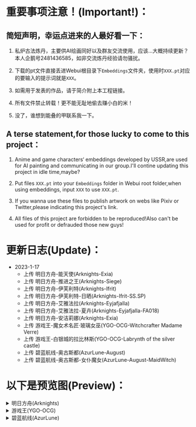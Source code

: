   # 重要事项注意！(Important!)：
 ## 简短声明，幸运点进来的人最好看一下：
  
 1. 私炉古法炼丹，主要供AI绘画同好以及群友交流使用，应该...大概持续更新？
    本人企鹅号2481436585，如非交流炼丹经验请勿骚扰。
    
 2. 下载的pt文件直接丢进Webui根目录下`Embeddings`文件夹，使用时`XXX.pt`对应的要输入的提示词就是`XXX`。
   
 3. 如需用于发表的作品，请于简介附上本工程链接。
   
 4. 所有文件禁止转载！更不能无耻地偷去赚小白的米！
 
 5. 没了，谁想到能叠的甲联系我一下。
   
 ## A terse statement,for those lucky to come to this project：
   
 1. Anime and game characters‘ embeddings developed by USSR,are used for AI painting and communicating in our group.I'll contine updating this project in idle         time,maybe?
 
 2. Put files `XXX.pt` into your `Embeddings` folder in Webui root folder,when using embeddings, input `XXX` to use `XXX.pt`.
   
 3. If you wanna use these files to publish artwork on webs like Pixiv or Twitter,please indicating this project's link.
   
 4. All files of this project are forbidden to be reproduced!Also can't be used for profit or defrauded those new guys!

  # 更新日志(Update)：
 - 2023-1-17
   + 上传 明日方舟-能天使(Arknights-Exia)
   + 上传 明日方舟-推进之王(Arknights-Siege)
   + 上传 明日方舟-伊芙利特(Arknights-Ifrit)
   + 上传 明日方舟-伊芙利特-日晒(Arknights-Ifrit-SS.SP)
   + 上传 明日方舟-艾雅法拉(Arknights-Eyjafjalla)
   + 上传 明日方舟-艾雅法拉-夏卉(Arknights-Eyjafjalla-FA018)
   + 上传 明日方舟-安洁莉娜(Arknights-Exia)
   + 上传 游戏王-魔女术名匠·玻璃女巫(YGO-OCG-Witchcrafter Madame Verre)
   + 上传 游戏王-白银城的拉比林斯(YGO-OCG-Labrynth of the silver castle)
   + 上传 碧蓝航线-奥古斯都(AzurLune-August)
   + 上传 碧蓝航线-奥古斯都-女仆魔女(AzurLune-August-MaidWitch)
 
  # 以下是预览图(Preview)：
 
 <details>
 
 <summary>明日方舟(Arknights)</summary>
 
 <details>
 <summary>能天使(Exia)</summary>
    
 ![](https://github.com/USSR-Alt3/Embeddings/blob/63e989d04be7c2cc2d39106a28699dc89fc74e2b/%E9%A2%84%E8%A7%88%E5%9B%BE/%E8%83%BD%E5%A4%A9%E4%BD%BF(Exia).png)
 </details>
 
 <details>
 <summary>推进之王(Siege)</summary>
    
 ![](https://github.com/USSR-Alt3/Embeddings/blob/0d842f2f6290f5c16a18a15dbc899acd9b2cb360/%E9%A2%84%E8%A7%88%E5%9B%BE/%E6%8E%A8%E8%BF%9B%E4%B9%8B%E7%8E%8B(Siege).png)
 </details>
 
 <details>
 <summary>伊芙利特+伊芙利特-日晒(Ifrit)</summary>
    
 
 ![](https://github.com/USSR-Alt3/Embeddings/blob/0d842f2f6290f5c16a18a15dbc899acd9b2cb360/%E9%A2%84%E8%A7%88%E5%9B%BE/%E4%BC%8A%E8%8A%99%E5%88%A9%E7%89%B9-%E6%97%A5%E6%99%92(Ifrit).png)
 </details>
 
 <details>
 <summary>艾雅法拉+艾雅法拉-夏卉(Eyjafjalla)</summary>
 
 ![](https://github.com/USSR-Alt3/Embeddings/blob/0d842f2f6290f5c16a18a15dbc899acd9b2cb360/%E9%A2%84%E8%A7%88%E5%9B%BE/%E8%89%BE%E9%9B%85%E6%B3%95%E6%8B%89(Eyjafjalla).png)
 ![](https://github.com/USSR-Alt3/Embeddings/blob/0d842f2f6290f5c16a18a15dbc899acd9b2cb360/%E9%A2%84%E8%A7%88%E5%9B%BE/%E8%89%BE%E9%9B%85%E6%B3%95%E6%8B%89-%E5%A4%8F%E5%8D%89(Eyjafjalla).png)
 </details>
 
 <details>
 <summary>安洁莉娜+安洁莉娜-质素访客+安洁莉娜-夏卉(Angelina)</summary>
    
 ![](https://github.com/USSR-Alt3/Embeddings/blob/0d842f2f6290f5c16a18a15dbc899acd9b2cb360/%E9%A2%84%E8%A7%88%E5%9B%BE/%E5%AE%89%E6%B4%81%E8%8E%89%E5%A8%9C(Angelina).png)
 
 </details></details>
 
 <details>
 
 <summary>游戏王(YGO-OCG)</summary>
 <details>
 <summary>白银城的拉比林斯(Labrynth of the Silver Castle)</summary>
    
 ![](https://github.com/USSR-Alt3/Embeddings/blob/98104f5414c3a807d66a97a0eefbd67579e72228/%E9%A2%84%E8%A7%88%E5%9B%BE/%E7%99%BD%E9%93%B6%E5%9F%8E%E7%9A%84%E6%8B%89%E6%AF%94%E6%9E%97%E6%96%AF(Labrynth%20of%20the%20silver%20castle).png)
 </details>
 
 <details>
 <summary>魔女术名匠·玻璃女巫(Witchcrafter Madame Verre)</summary>
    
 ![](https://github.com/USSR-Alt3/Embeddings/blob/98104f5414c3a807d66a97a0eefbd67579e72228/%E9%A2%84%E8%A7%88%E5%9B%BE/%E9%AD%94%E5%A5%B3%E6%9C%AF%E5%90%8D%E5%8C%A0%C2%B7%E7%8E%BB%E7%92%83%E5%A5%B3%E5%B7%AB(Witchcrafter%20Madame%20Verre).png)
 </details>
 
 </details></details>
 
 <details>
 
 <summary>碧蓝航线(AzurLune)</summary>
 
 <details>
 <summary>奥古斯都+奥古斯都-女仆魔女(August)</summary>
 
 ![](https://github.com/USSR-Alt3/Embeddings/blob/98104f5414c3a807d66a97a0eefbd67579e72228/%E9%A2%84%E8%A7%88%E5%9B%BE/%E5%A5%A5%E5%8F%A4%E6%96%AF%E9%83%BD(August).png)
 ![](https://github.com/USSR-Alt3/Embeddings/blob/98104f5414c3a807d66a97a0eefbd67579e72228/%E9%A2%84%E8%A7%88%E5%9B%BE/%E5%A5%A5%E5%8F%A4%E6%96%AF%E9%83%BD-%E5%A5%B3%E4%BB%86%E9%AD%94%E5%A5%B3(August).png)
 </details>
 
 </details></details>
